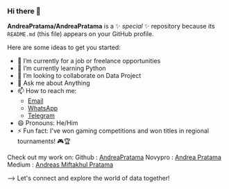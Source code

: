 ### Hi there 👋


**AndreaPratama/AndreaPratama** is a ✨ _special_ ✨ repository because its `README.md` (this file) appears on your GitHub profile.

Here are some ideas to get you started:

- 🔭 I’m currently for a job or freelance opportunities
- 🌱 I’m currently learning Python
- 👯 I’m looking to collaborate on Data Project
- 💬 Ask me about Anything
- 📫 How to reach me:
  - [Email](mailto:andreapratama04@gmail.com)
  - [WhatsApp](https://wa.me/6282336948803)
  - [Telegram](https://t.me/andreapratama)
- 😄 Pronouns: He/Him
- ⚡ Fun fact: I've won gaming competitions and won titles in regional tournaments! 🎮🏆

Check out my work on:
Github : [AndreaPratama](https://github.com/AndreaPratama)
Novypro : [Andrea Pratama](https://www.novypro.com/profile_projects/andreapratama)
Medium : [Andreas Miftakhul Pratama](https://medium.com/@andreapratama04)


--> Let's connect and explore the world of data together!
